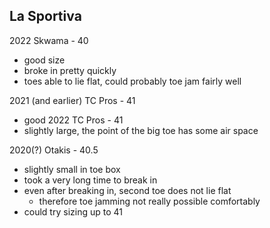 ## La Sportiva

2022 Skwama - 40 
- good size
- broke in pretty quickly
- toes able to lie flat, could probably toe jam fairly well

2021 (and earlier) TC Pros - 41
- good
2022 TC Pros - 41
- slightly large, the point of the big toe has some air space

2020(?) Otakis - 40.5 
- slightly small in toe box
- took a very long time to break in
- even after breaking in, second toe does not lie flat
	- therefore toe jamming not really possible comfortably
 - could try sizing up to 41